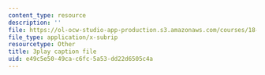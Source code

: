 ```yaml
---
content_type: resource
description: ''
file: https://ol-ocw-studio-app-production.s3.amazonaws.com/courses/18-01sc-single-variable-calculus-fall-2010/e49c5e5049cac6fc5a53dd22d6505c4a_BGE3wb7H2PA.srt
file_type: application/x-subrip
resourcetype: Other
title: 3play caption file
uid: e49c5e50-49ca-c6fc-5a53-dd22d6505c4a
---
```

